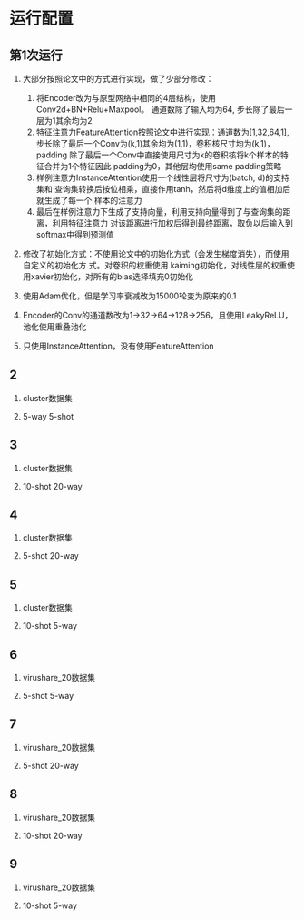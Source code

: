 # 运行配置

## 第1次运行

1. 大部分按照论文中的方式进行实现，做了少部分修改：
    1. 将Encoder改为与原型网络中相同的4层结构，使用Conv2d+BN+Relu+Maxpool。
        通道数除了输入均为64, 步长除了最后一层为1其余均为2
    2. 特征注意力FeatureAttention按照论文中进行实现：通道数为[1,32,64,1],
        步长除了最后一个Conv为(k,1)其余均为(1,1)，卷积核尺寸均为(k,1)，padding
        除了最后一个Conv中直接使用尺寸为k的卷积核将k个样本的特征合并为1个特征因此
        padding为0，其他层均使用same padding策略
    3. 样例注意力InstanceAttention使用一个线性层将尺寸为(batch, d)的支持集和
        查询集转换后按位相乘，直接作用tanh，然后将d维度上的值相加后就生成了每一个
        样本的注意力
    4. 最后在样例注意力下生成了支持向量，利用支持向量得到了与查询集的距离，利用特征注意力
        对该距离进行加权后得到最终距离，取负以后输入到softmax中得到预测值

2. 修改了初始化方式：不使用论文中的初始化方式（会发生梯度消失），而使用自定义的初始化方
    式。对卷积的权重使用
    kaiming初始化，对线性层的权重使用xavier初始化，对所有的bias选择填充0初始化
    
3. 使用Adam优化，但是学习率衰减改为15000轮变为原来的0.1

4. Encoder的Conv的通道数改为1->32->64->128->256，且使用LeakyReLU，池化使用重叠池化

5. 只使用InstanceAttention，没有使用FeatureAttention

## 2

1. cluster数据集

2. 5-way 5-shot

## 3

1. cluster数据集

2. 10-shot 20-way  

## 4

1. cluster数据集

2. 5-shot 20-way

## 5

1. cluster数据集

2. 10-shot 5-way

## 6

1. virushare_20数据集

2. 5-shot 5-way

## 7

1. virushare_20数据集

2. 5-shot 20-way

## 8 
1. virushare_20数据集

2. 10-shot 20-way

## 9

1. virushare_20数据集

2. 10-shot 5-way
